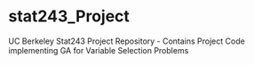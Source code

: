 stat243_Project
===============

UC Berkeley Stat243 Project Repository - Contains Project Code implementing GA for Variable Selection Problems
